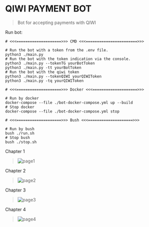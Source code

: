 QIWI PAYMENT BOT
======
> Bot for accepting payments with QIWI

Run bot:
``` shell
# <<<====================>>> CMD <<<=======================>>>

# Run the bot with a token from the .env file.
python3 ./main.py
# Run the bot with the token indication via the console.
python3 ./main.py --tokenTG yourBotToken
python3 ./main.py -tt yourBotToken
# Run the bot with the qiwi token
python3 ./main.py --tokenQIWI yourQIWIToken
python3 ./main.py -tq yourQIWIToken

# <<<====================>>> Docker <<<====================>>>

# Run by docker
docker-compose --file ./bot-docker-compose.yml up --build
# Stop docker
docker-compose --file ./bot-docker-compose.yml stop

# <<<====================>>> Bush <<<====================>>>

# Run by bush
bush ./run.sh
# Stop bush
bush ./stop.sh
```

Chapter 1
> ![page1](https://user-images.githubusercontent.com/84931791/167825363-a91d504e-a5ed-48cc-821e-d371e778c3d1.png)

Chapter 2
> ![page2](https://user-images.githubusercontent.com/84931791/167825417-924cbdb1-e943-445f-a60d-abfbd14cd03e.png)

Chapter 3
> ![page3](https://user-images.githubusercontent.com/84931791/167825465-3d750003-ded6-4680-999b-33572c4151e9.png)

Chapter 4
> ![page4](https://user-images.githubusercontent.com/84931791/167825515-b56cced9-6576-4cb6-a1b8-5964751779c2.png)
